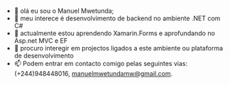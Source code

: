 - 👋 olá eu sou o Manuel Mwetunda;
- 👀 meu interece é desenvolvimento de backend no ambiente .NET com C#
- 🌱 actualmente estou aprendendo Xamarin.Forms e aprofundando no Asp.net MVC e EF
- 💞️ procuro interegir em  projectos ligados a este ambiente ou plataforma de desenvolvimento
- 📫 Podem entrar em contacto comigo pelas seguintes vias: (+244)948448016, manuelmwetundamw@gmail.com.

<!---
Mwetunda/Mwetunda is a ✨ special ✨ repository because its `README.md` (this file) appears on your GitHub profile.
You can click the Preview link to take a look at your changes.
--->
